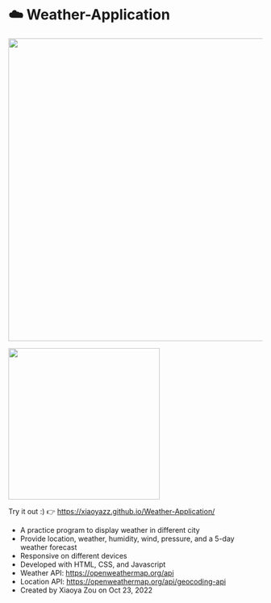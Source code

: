 # ☁️ Weather-Application
<p><img width="600" src="https://user-images.githubusercontent.com/84748829/197621859-bbbaeb06-8ed4-4643-8ca8-74275d5f82de.JPG"></p>
<p><img width="300" src="https://user-images.githubusercontent.com/84748829/197622624-9deb2ca1-c65c-4cba-b030-55e3c3ef63b4.JPG"></p>

Try it out :) 👉 https://xiaoyazz.github.io/Weather-Application/

- A practice program to display weather in different city
- Provide location, weather, humidity, wind, pressure, and a 5-day weather forecast
- Responsive on different devices
- Developed with HTML, CSS, and Javascript
- Weather API: https://openweathermap.org/api
- Location API: https://openweathermap.org/api/geocoding-api
- Created by Xiaoya Zou on Oct 23, 2022
